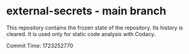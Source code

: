 # external-secrets - main branch

This repository contains the frozen state of the repository.
Its history is cleared. It is used only for static code
analysis with Codacy.

Commit Time: 1723252770